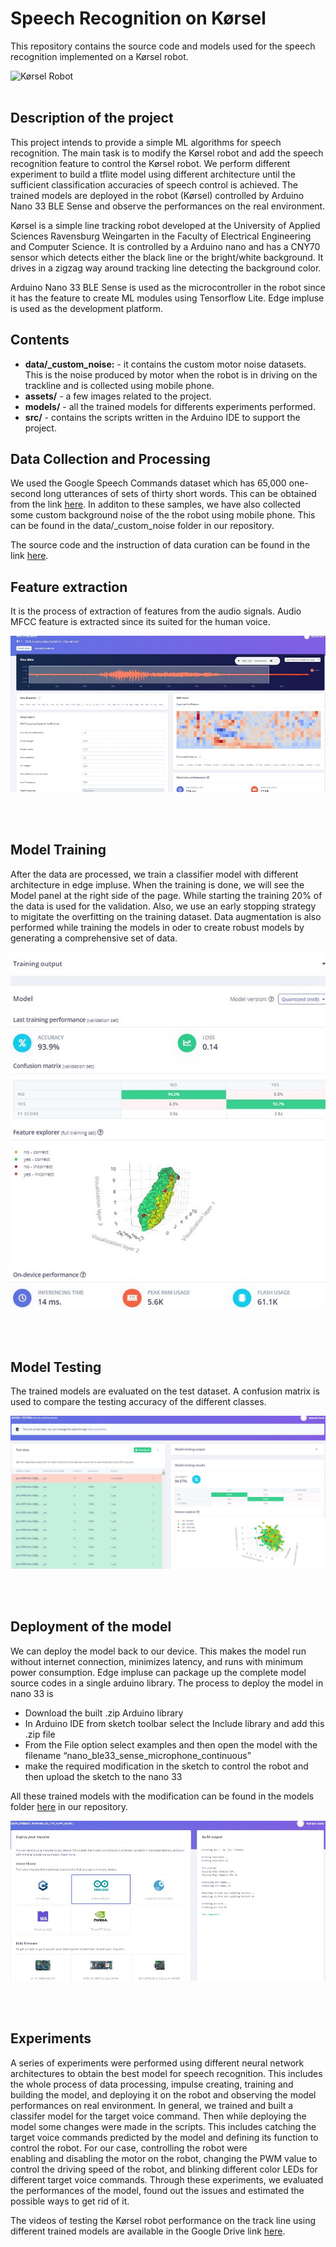 # Speech Recognition on Kørsel

This repository contains the source code and models used for the speech recognition implemented on a Kørsel robot. 

![Kørsel Robot](./gif/Kørsel_driving.gif)
<br/><br/>

## Description of the project

This project intends to provide a simple ML algorithms for speech recognition. The main task is to modify the Kørsel robot and add the speech recognition feature to control the Kørsel robot. 
We perform different experiment to build a tflite model using different architecture until the sufficient classification accuracies of speech control is achieved.
The trained models are deployed in the robot (Kørsel) controlled by Arduino Nano 33 BLE Sense and observe the performances on the real environment.

Kørsel is a simple line tracking robot developed at the University of Applied Sciences Ravensburg Weingarten in the Faculty of Electrical Engineering and Computer Science. It is controlled by a Arduino nano and
has a CNY70 sensor which detects either the black line or the bright/white background. It drives in a zigzag way around tracking line detecting the background color. 

Arduino Nano 33 BLE Sense is used as the microcontroller in the robot since it has the feature to create ML modules using Tensorflow Lite.
Edge impluse is used as the development platform.       

## Contents

* **data/_custom_noise:** - it contains the custom motor noise datasets. This is the noise produced by motor when the robot is in driving on the trackline and is collected using mobile phone.
* **assets/** - a few images related to the project.
* **models/** - all the trained models for differents experiments performed.
* **src/** - contains the scripts written in the Arduino IDE to support the project.  


## Data Collection and Processing
We used the Google Speech Commands dataset which has 65,000 one-second long utterances of sets of thirty short words. This can be obtained from the link [here](http://download.tensorflow.org/data/speech_commands_v0.02.tar.gz). 
In additon to these samples, we have also collected some custom background noise of the the robot using mobile phone. This can be found in the data/_custom_noise folder in our repository.

The source code and the instruction of data curation can be found in the link [here](https://github.com/memanish008/ei-keyword-spotting). 


## Feature extraction
It is the process of extraction of features from the audio signals. Audio MFCC feature is extracted since its suited for the human voice.

![MFCC Feature](./images/mfcc_feature_extraction.jpg)

<br/><br/>

## Model Training
After the data are processed, we train a classifier model with different architecture in edge impluse. When the training is done, we will see the Model panel at the right side of the page. While starting the training 20% of the data is used for the validation.
Also, we use an early stopping strategy to migitate the overfitting on the training dataset. Data augmentation is also performed while training the models in oder to create robust models by generating a comprehensive set of data. 

![Model Training](./images/training_output.jpg)

<br/><br/>

## Model Testing
The trained models are evaluated on the test dataset. A confusion matrix is used to compare the testing accuracy of the different classes.

![Model Testing](./images/model_testing.jpg)

<br/><br/>

## Deployment of the model
We can deploy the model back to our device. This makes the model run without internet connection, minimizes latency, and runs with minimum power consumption. Edge impluse can package up the complete model source codes in a single arduino library. 
The process to deploy the model in nano 33 is
* Download the built .zip Arduino library
* In Arduino IDE from sketch toolbar select the Include library and add this .zip file
* From the File option select examples and then open the model with the filename “nano_ble33_sense_microphone_continuous”
* make the required modification in the sketch to control the robot and then upload the sketch to the nano 33

All these trained models with the modification can be found in the models folder [here](https://github.com/memanish008/Speech_recognition_Korsel/tree/main/models) in our repository. 

![Model Deployment](./images/model_deployment.jpg)

<br/><br/>

## Experiments

A series of experiments were performed using different neural network architectures to obtain the best model for speech recognition. This includes the whole process of data processing, impulse creating, training and building the model, and deploying it on the robot and observing the model performances on real environment.
In general, we trained and built a classifer model for the target voice command. Then while deploying the model some changes were made in the scripts. This includes catching the target voice commands predicted by the model and defining its function to control the robot. For our case, controlling the robot were  
enabling and disabling the motor on the robot, changing the PWM value to control the driving speed of the robot, and blinking different color LEDs for different target voice commands. Through these experiments, we evaluated the performances of the model, found out the issues and estimated the possible ways to get rid of it.       

The videos of testing the Kørsel robot performance on the track line using different trained models are available in the Google Drive link [here](https://drive.google.com/drive/folders/1pUV_IysSdNKn0U_R8hXAS0FiaRnUzW44?usp=sharing).

